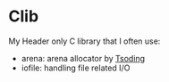 # Clib

My Header only C library that I often use:

- arena: arena allocator by [Tsoding](https://github.com/tsoding/arena)
- iofile: handling file related I/O

